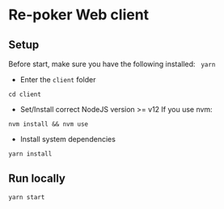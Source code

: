 # Re-poker Web client

## Setup

Before start, make sure you have the following installed: ` yarn`

* Enter the `client` folder
```
cd client
```

* Set/Install correct NodeJS version >= v12
If you use nvm:
```
nvm install && nvm use
```
* Install system dependencies
```
yarn install
```

## Run locally
```
yarn start
```
